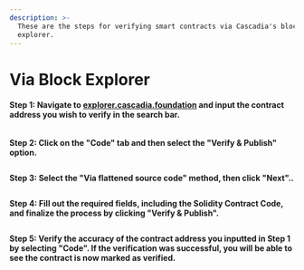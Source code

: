 ```yaml
---
description: >-
  These are the steps for verifying smart contracts via Cascadia's block
  explorer.
---
```


# Via Block Explorer

#### **Step 1:** Navigate to [explorer.cascadia.foundation](https://explorer.cascadia.foundation/) and input the contract address you wish to verify in the search bar.

<figure><img src="../../.gitbook/assets/step-11111.png" alt=""><figcaption></figcaption></figure>

**Step 2: Click on the "Code" tab and then select the "Verify & Publish" option.**

<figure><img src="../../.gitbook/assets/step-2222.png" alt=""><figcaption></figcaption></figure>

**Step 3: Select the "Via flattened source code" method, then click "Next"..**

<figure><img src="../../.gitbook/assets/Step-3333.png" alt=""><figcaption></figcaption></figure>

**Step 4: Fill out the required fields, including the Solidity Contract Code, and finalize the process by clicking "Verify & Publish".**

<figure><img src="../../.gitbook/assets/step-4444.png" alt=""><figcaption></figcaption></figure>

**Step 5: Verify the accuracy of the contract address you inputted in Step 1 by selecting "Code". If the verification was successful, you will be able to see the contract is now marked as verified.**

<figure><img src="../../.gitbook/assets/Step-5555.png" alt=""><figcaption></figcaption></figure>
